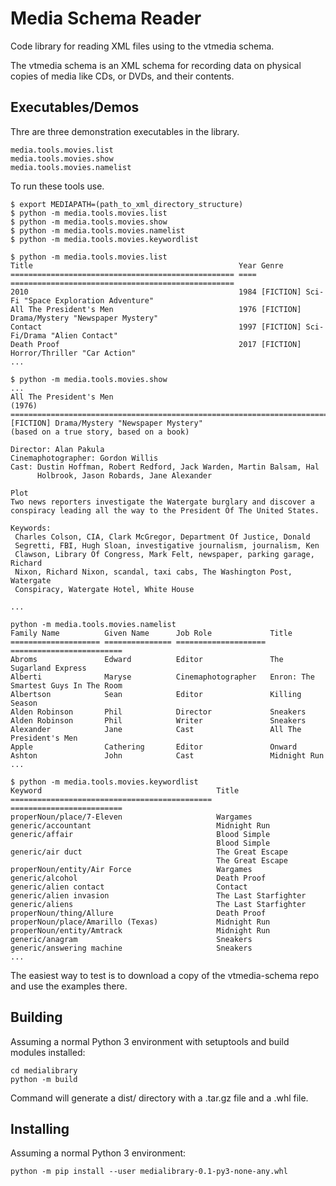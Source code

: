 # Media Schema Reader

Code library for reading XML files using to the vtmedia schema.

The vtmedia schema is an XML schema for recording data on physical copies of media like CDs, or 
DVDs, and their contents.

## Executables/Demos

Thre are three demonstration executables in the library.

```
media.tools.movies.list
media.tools.movies.show
media.tools.movies.namelist
```

To run these tools use.

```
$ export MEDIAPATH=(path_to_xml_directory_structure)
$ python -m media.tools.movies.list
$ python -m media.tools.movies.show
$ python -m media.tools.movies.namelist
$ python -m media.tools.movies.keywordlist
```

```
$ python -m media.tools.movies.list
Title                                              Year Genre                                             
================================================== ==== ==================================================
2010                                               1984 [FICTION] Sci-Fi "Space Exploration Adventure"    
All The President's Men                            1976 [FICTION] Drama/Mystery "Newspaper Mystery"       
Contact                                            1997 [FICTION] Sci-Fi/Drama "Alien Contact"            
Death Proof                                        2017 [FICTION] Horror/Thriller "Car Action"            
...
```

```
$ python -m media.tools.movies.show
...
All The President's Men                                               (1976)
============================================================================
[FICTION] Drama/Mystery "Newspaper Mystery"
(based on a true story, based on a book)

Director: Alan Pakula
Cinemaphotographer: Gordon Willis
Cast: Dustin Hoffman, Robert Redford, Jack Warden, Martin Balsam, Hal
      Holbrook, Jason Robards, Jane Alexander

Plot
Two news reporters investigate the Watergate burglary and discover a
conspiracy leading all the way to the President Of The United States.

Keywords:
 Charles Colson, CIA, Clark McGregor, Department Of Justice, Donald
 Segretti, FBI, Hugh Sloan, investigative journalism, journalism, Ken
 Clawson, Library Of Congress, Mark Felt, newspaper, parking garage, Richard
 Nixon, Richard Nixon, scandal, taxi cabs, The Washington Post, Watergate
 Conspiracy, Watergate Hotel, White House

...
```

```
python -m media.tools.movies.namelist
Family Name          Given Name      Job Role             Title
==================== =============== ==================== =========================
Abroms               Edward          Editor               The Sugarland Express
Alberti              Maryse          Cinemaphotographer   Enron: The Smartest Guys In The Room
Albertson            Sean            Editor               Killing Season
Alden Robinson       Phil            Director             Sneakers
Alden Robinson       Phil            Writer               Sneakers
Alexander            Jane            Cast                 All The President's Men
Apple                Cathering       Editor               Onward
Ashton               John            Cast                 Midnight Run
...
```

```
$ python -m media.tools.movies.keywordlist
Keyword                                       Title
============================================= =========================
properNoun/place/7-Eleven                     Wargames
generic/accountant                            Midnight Run
generic/affair                                Blood Simple
                                              Blood Simple
generic/air duct                              The Great Escape
                                              The Great Escape
properNoun/entity/Air Force                   Wargames
generic/alcohol                               Death Proof
generic/alien contact                         Contact
generic/alien invasion                        The Last Starfighter
generic/aliens                                The Last Starfighter
properNoun/thing/Allure                       Death Proof
properNoun/place/Amarillo (Texas)             Midnight Run
properNoun/entity/Amtrack                     Midnight Run
generic/anagram                               Sneakers
generic/answering machine                     Sneakers
...
```

The easiest way to test is to download a copy of the vtmedia-schema repo and use the examples there.

## Building

Assuming a normal Python 3 environment with setuptools and build modules installed:

```
cd medialibrary
python -m build 
```

Command will generate a dist/ directory with a .tar.gz file and a .whl file.

## Installing

Assuming a normal Python 3 environment:

```
python -m pip install --user medialibrary-0.1-py3-none-any.whl
```
